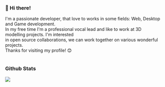 ### 👋 Hi there!
I'm a passionate developer, that love to works in some fields: Web, Desktop and Game development. <br/>
In my free time I'm a professional vocal lead and like to work at 3D modelling projects.
I'm interested <br/> in open source collaborations, we can work together on various wonderful projects.<br/>
Thanks for visiting my profile! 😊 <br/>
<br/>
### Github Stats
<img src="https://github-readme-stats.vercel.app/api?username=MateiIonutEduard&show_icons=false&title_color=ffffff&icon_color=34abeb&text_color=daf7dc&bg_color=151515"/>
